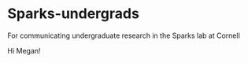 # Sparks-undergrads
For communicating undergraduate research in the Sparks lab at Cornell

Hi Megan!